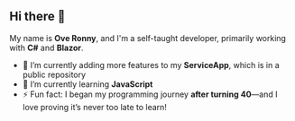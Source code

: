 ## Hi there 👋

My name is **Ove Ronny**, and I'm a self-taught developer, primarily working with **C#** and **Blazor**.

- 🔭 I’m currently adding more features to my **ServiceApp**, which is in a public repository  
- 🌱 I’m currently learning **JavaScript**  
- ⚡ Fun fact: I began my programming journey **after turning 40**—and I love proving it’s never too late to learn!
<!--
**OveRonny/OveRonny** is a ✨ _special_ ✨ repository because its `README.md` (this file) appears on your GitHub profile.

Here are some ideas to get you started:

- 🔭 I’m currently working on ...
- 🌱 I’m currently learning ...
- 👯 I’m looking to collaborate on ...
- 🤔 I’m looking for help with ...
- 💬 Ask me about ...
- 📫 How to reach me: ...
- 😄 Pronouns: ...
- ⚡ Fun fact: ...
-->
